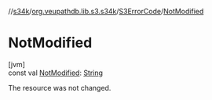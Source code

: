 //[s34k](../../../index.md)/[org.veupathdb.lib.s3.s34k](../index.md)/[S3ErrorCode](index.md)/[NotModified](-not-modified.md)

# NotModified

[jvm]\
const val [NotModified](-not-modified.md): [String](https://kotlinlang.org/api/latest/jvm/stdlib/kotlin/-string/index.html)

The resource was not changed.
